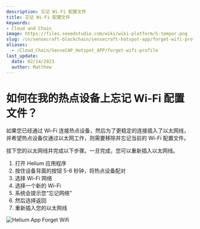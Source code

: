 ```yaml
---
description: 忘记 Wi-Fi 配置文件
title: 忘记 Wi-Fi 配置文件
keywords:
- Cloud and Chain
image: https://files.seeedstudio.com/wiki/wiki-platform/S-tempor.png
slug: /cn/sensecraft-blockchain/sensecraft-hotspot-app/forget-wifi-profile
aliases:
  - /Cloud_Chain/SenseCAP_Hotspot_APP/forget-wifi-profile
last_update:
  date: 02/14/2023
  author: Matthew
---
```


**如何在我的热点设备上忘记 Wi-Fi 配置文件？**
====================================================

如果您已经通过 Wi-Fi 连接热点设备，然后为了更稳定的连接插入了以太网线，并希望热点设备仅通过以太网工作，则需要移除并忘记当前的 Wi-Fi 配置文件。

拔下您的以太网线并完成以下步骤。一旦完成，您可以重新插入以太网线。

1. 打开 Helium 应用程序  
2. 按住设备背面的按钮 5-6 秒钟，将热点设备配对  
3. 选择 Wi-Fi 网络  
4. 选择一个新的 Wi-Fi  
5. 系统会提示您“忘记网络”  
6. 然后选择返回  
7. 重新插入您的以太网线  

![Helium App Forget Wifi](https://www.sensecapmx.com/wp-content/uploads/2022/07/forget-wifi.webp)